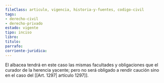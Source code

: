 ```yaml
---
fileClass: articulo, vigencia, historia-y-fuentes, codigo-civil
tags:
- derecho-civil
- derecho-privado
estado: vigente
tipo: inciso
libro:
titulo:
parrafo:
corriente-juridica:
---
```

El albacea tendrá en este caso las mismas facultades y obligaciones que el curador de la herencia yacente; pero no será obligado a rendir caución sino en el caso del [[Art. 1297| artículo 1297]].